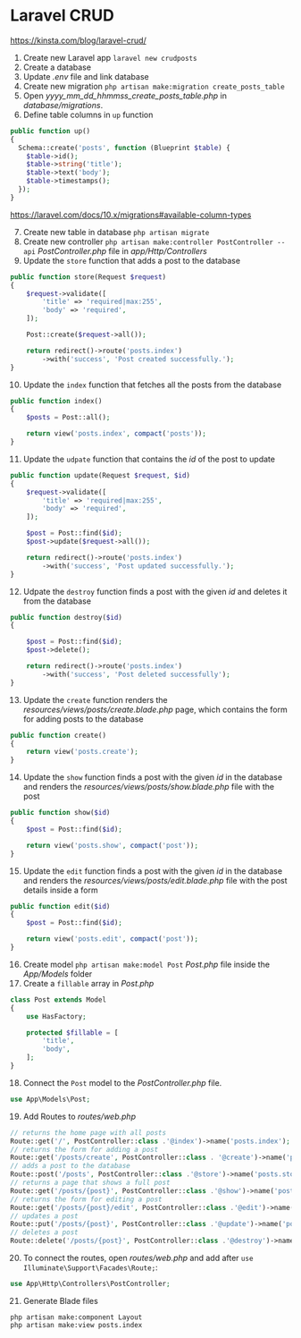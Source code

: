 # Laravel CRUD

https://kinsta.com/blog/laravel-crud/

1. Create new Laravel app `laravel new crudposts`
2. Create a database
3. Update _.env_ file and link database
4. Create new migration `php artisan make:migration create_posts_table`
5. Open _yyyy_mm_dd_hhmmss_create_posts_table.php_ in _database/migrations_.
6. Define table columns in `up` function

```php
public function up()
{
  Schema::create('posts', function (Blueprint $table) {
    $table->id();
    $table->string('title');
    $table->text('body');
    $table->timestamps();
  });
}
```

https://laravel.com/docs/10.x/migrations#available-column-types

7. Create new table in database `php artisan migrate`
8. Create new controller `php artisan make:controller PostController --api` _PostController.php_ file in _app/Http/Controllers_
9. Update the `store` function that adds a post to the database

```php
public function store(Request $request)
{
    $request->validate([
        'title' => 'required|max:255',
        'body' => 'required',
    ]);

    Post::create($request->all());

    return redirect()->route('posts.index')
        ->with('success', 'Post created successfully.');
}
```

10. Update the `index` function that fetches all the posts from the database

```php
public function index()
{
    $posts = Post::all();

    return view('posts.index', compact('posts'));
}
```

11. Update the `udpate` function that contains the _id_ of the post to update

```php
public function update(Request $request, $id)
{
    $request->validate([
        'title' => 'required|max:255',
        'body' => 'required',
    ]);

    $post = Post::find($id);
    $post->update($request->all());

    return redirect()->route('posts.index')
        ->with('success', 'Post updated successfully.');
}
```

12. Udpate the `destroy` function finds a post with the given _id_ and deletes it from the database

```php
public function destroy($id)
{

    $post = Post::find($id);
    $post->delete();

    return redirect()->route('posts.index')
        ->with('success', 'Post deleted successfully');
}
```

13. Update the `create` function renders the _resources/views/posts/create.blade.php_ page, which contains the form for adding posts to the database

```php
public function create()
{
    return view('posts.create');
}
```

14. Update the `show` function finds a post with the given _id_ in the database and renders the _resources/views/posts/show.blade.php_ file with the post

```php
public function show($id)
{
    $post = Post::find($id);

    return view('posts.show', compact('post'));
}
```

15. Update the `edit` function finds a post with the given _id_ in the database and renders the _resources/views/posts/edit.blade.php_ file with the post details inside a form

```php
public function edit($id)
{
    $post = Post::find($id);

    return view('posts.edit', compact('post'));
}
```

16. Create model `php artisan make:model Post` _Post.php_ file inside the _App/Models_ folder
17. Create a `fillable` array in _Post.php_

```php
class Post extends Model
{
    use HasFactory;

    protected $fillable = [
        'title',
        'body',
    ];
}
```

18. Connect the `Post` model to the _PostController.php_ file.

```php
use App\Models\Post;
```

19. Add Routes to _routes/web.php_

```php
// returns the home page with all posts
Route::get('/', PostController::class .'@index')->name('posts.index');
// returns the form for adding a post
Route::get('/posts/create', PostController::class . '@create')->name('posts.create');
// adds a post to the database
Route::post('/posts', PostController::class .'@store')->name('posts.store');
// returns a page that shows a full post
Route::get('/posts/{post}', PostController::class .'@show')->name('posts.show');
// returns the form for editing a post
Route::get('/posts/{post}/edit', PostController::class .'@edit')->name('posts.edit');
// updates a post
Route::put('/posts/{post}', PostController::class .'@update')->name('posts.update');
// deletes a post
Route::delete('/posts/{post}', PostController::class .'@destroy')->name('posts.destroy');
```

20. To connect the routes, open _routes/web.php_ and add after `use Illuminate\Support\Facades\Route;`:

```php
use App\Http\Controllers\PostController;
```

21. Generate Blade files

```
php artisan make:component Layout
php artisan make:view posts.index
```
